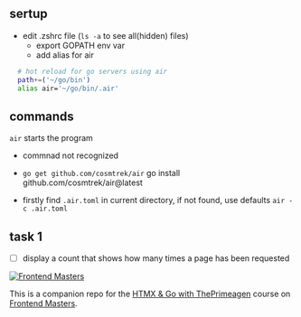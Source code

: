 ## sertup

- edit .zshrc file (`ls -a` to see all(hidden) files)
  - export GOPATH env var
  - add alias for air

```bash
  # hot reload for go servers using air
  path+=('~/go/bin')
  alias air='~/go/bin/.air'
```

## commands

`air` starts the program

- commnad not recognized
- `go get github.com/cosmtrek/air`
  go install github.com/cosmtrek/air@latest

- firstly find `.air.toml` in current directory, if not found, use defaults
  `air -c .air.toml`

## task 1

- [ ] display a count that shows how many times a page has been requested

[![Frontend Masters](https://static.frontendmasters.com/assets/brand/logos/full.png)](https://frontendmasters.com)

This is a companion repo for the [HTMX & Go with ThePrimeagen](https://frontendmasters.com/courses/htmx) course on [Frontend Masters](https://frontendmasters.com).
